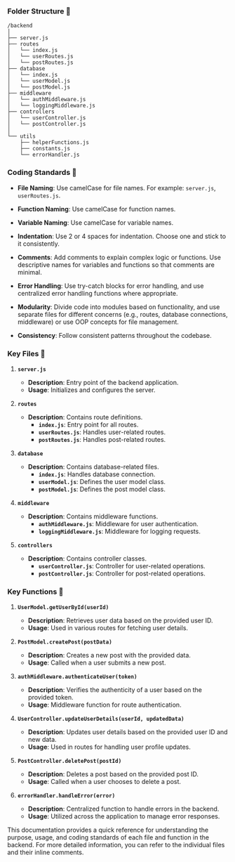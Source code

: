 ### Folder Structure 📂

```
/backend
│
├── server.js
├── routes
│   └── index.js
│   └── userRoutes.js
│   └── postRoutes.js
├── database
│   └── index.js
│   └── userModel.js
│   └── postModel.js
├── middleware
│   └── authMiddleware.js
│   └── loggingMiddleware.js
├── controllers
│   └── userController.js
│   └── postController.js
│
└── utils
    ├── helperFunctions.js
    ├── constants.js
    └── errorHandler.js
```

### Coding Standards 📝

- **File Naming**: Use camelCase for file names. For example: `server.js`, `userRoutes.js`.
  
- **Function Naming**: Use camelCase for function names.

- **Variable Naming**: Use camelCase for variable names. 

- **Indentation**: Use 2 or 4 spaces for indentation. Choose one and stick to it consistently.

- **Comments**: Add comments to explain complex logic or functions. Use descriptive names for variables and functions so that comments are minimal.

- **Error Handling**: Use try-catch blocks for error handling, and use centralized error handling functions where appropriate.

- **Modularity**: Divide code into modules based on functionality, and use separate files for different concerns (e.g., routes, database connections, middleware) or use OOP concepts for file management.

- **Consistency**: Follow consistent patterns throughout the codebase.

### Key Files 📁

1. **`server.js`**
   - **Description**: Entry point of the backend application.
   - **Usage**: Initializes and configures the server.

2. **`routes`**
   - **Description**: Contains route definitions.
     - **`index.js`**: Entry point for all routes.
     - **`userRoutes.js`**: Handles user-related routes.
     - **`postRoutes.js`**: Handles post-related routes.

3. **`database`**
   - **Description**: Contains database-related files.
     - **`index.js`**: Handles database connection.
     - **`userModel.js`**: Defines the user model class.
     - **`postModel.js`**: Defines the post model class.

4. **`middleware`**
   - **Description**: Contains middleware functions.
     - **`authMiddleware.js`**: Middleware for user authentication.
     - **`loggingMiddleware.js`**: Middleware for logging requests.

5. **`controllers`**
   - **Description**: Contains controller classes.
     - **`userController.js`**: Controller for user-related operations.
     - **`postController.js`**: Controller for post-related operations.

### Key Functions 🚀

1. **`UserModel.getUserById(userId)`**
   - **Description**: Retrieves user data based on the provided user ID.
   - **Usage**: Used in various routes for fetching user details.

2. **`PostModel.createPost(postData)`**
   - **Description**: Creates a new post with the provided data.
   - **Usage**: Called when a user submits a new post.

3. **`authMiddleware.authenticateUser(token)`**
   - **Description**: Verifies the authenticity of a user based on the provided token.
   - **Usage**: Middleware function for route authentication.

4. **`UserController.updateUserDetails(userId, updatedData)`**
   - **Description**: Updates user details based on the provided user ID and new data.
   - **Usage**: Used in routes for handling user profile updates.

5. **`PostController.deletePost(postId)`**
   - **Description**: Deletes a post based on the provided post ID.
   - **Usage**: Called when a user chooses to delete a post.

6. **`errorHandler.handleError(error)`**
   - **Description**: Centralized function to handle errors in the backend.
   - **Usage**: Utilized across the application to manage error responses.

This documentation provides a quick reference for understanding the purpose, usage, and coding standards of each file and function in the backend. For more detailed information, you can refer to the individual files and their inline comments.
